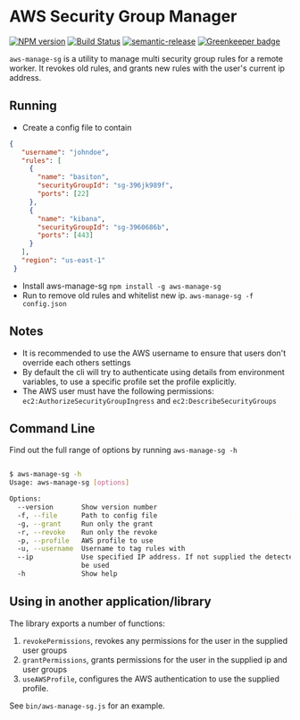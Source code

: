 # AWS Security Group Manager

[![NPM version](https://badge.fury.io/js/aws-manage-sg.svg)](https://www.npmjs.com/package/aws-manage-sg)
[![Build Status](https://travis-ci.org/niallmccullagh/aws-manage-sg-cli.svg?branch=master)](https://travis-ci.org/niallmccullagh/aws-manage-sg-cli)
[![semantic-release](https://img.shields.io/badge/%20%20%F0%9F%93%A6%F0%9F%9A%80-semantic--release-e10079.svg)](https://github.com/semantic-release/semantic-release)
[![Greenkeeper badge](https://badges.greenkeeper.io/niallmccullagh/aws-manage-sg-cli.svg)](https://greenkeeper.io/)

`aws-manage-sg` is a utility to manage multi security group rules for a remote worker.
It revokes old rules, and grants new rules with the user's current ip address.

## Running

* Create a config file to contain

```json
{
   "username": "johndoe",
   "rules": [
     {
       "name": "basiton",
       "securityGroupId": "sg-396jk989f",
       "ports": [22]
     },
     {
       "name": "kibana",
       "securityGroupId": "sg-3960686b",
       "ports": [443]
     }
   ],
   "region": "us-east-1"
 }
```

* Install aws-manage-sg `npm install -g aws-manage-sg`
* Run to remove old rules and whitelist new ip. `aws-manage-sg -f config.json`

## Notes

* It is recommended to use the AWS username to ensure that users don't override each others settings
* By default the cli will try to authenticate using details from environment variables, to use a specific profile set the profile explicitly.
* The AWS user must have the following permissions: `ec2:AuthorizeSecurityGroupIngress` and `ec2:DescribeSecurityGroups`

## Command Line

Find out the full range of options by running `aws-manage-sg -h`

```bash

$ aws-manage-sg -h
Usage: aws-manage-sg [options]

Options:
  --version       Show version number                                  [boolean]
  -f, --file      Path to config file                                 [required]
  -g, --grant     Run only the grant                                   [boolean]
  -r, --revoke    Run only the revoke                                  [boolean]
  -p, --profile   AWS profile to use
  -u, --username  Username to tag rules with
  --ip            Use specified IP address. If not supplied the detected IP will
                  be used
  -h              Show help                                            [boolean]

```

## Using in another application/library

The library exports a number of functions:

1. `revokePermissions`, revokes any permissions for the user in the supplied user groups
1. `grantPermissions`, grants permissions for the user in the supplied ip and user groups
1. `useAWSProfile`, configures the AWS authentication to use the supplied profile.

See `bin/aws-manage-sg.js` for an example.
